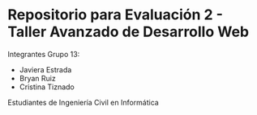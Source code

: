 # Repositorio para Evaluación 2 - Taller Avanzado de Desarrollo Web
Integrantes Grupo 13:
- Javiera Estrada
- Bryan Ruiz
- Cristina Tiznado

Estudiantes de Ingeniería Civil en Informática
